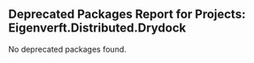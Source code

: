 ﻿## Deprecated Packages Report for Projects: Eigenverft.Distributed.Drydock

No deprecated packages found.